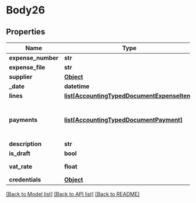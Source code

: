 # Body26

## Properties
Name | Type | Description | Notes
------------ | ------------- | ------------- | -------------
**expense_number** | **str** | Expense invoice number | [optional] 
**expense_file** | **str** | Expense file contents | [optional] 
**supplier** | [**Object**](Object.md) | Expense supplier | [optional] 
**_date** | **datetime** | Expense date | [optional] 
**lines** | [**list[AccountingTypedDocumentExpenseItem]**](AccountingTypedDocumentExpenseItem.md) | Expense items and amounts | [optional] 
**payments** | [**list[AccountingTypedDocumentPayment]**](AccountingTypedDocumentPayment.md) | Document payments&lt;div&gt;&lt;i&gt;Please note each payment should contain a single details object (Cash/BankTransfer/Cheque/CreditCard/Other), multiple payments are handled through the payments array.&lt;/i&gt;&lt;/div&gt; | [optional] 
**description** | **str** | Expense description/remarks | [optional] 
**is_draft** | **bool** | Save document as draft | [optional] 
**vat_rate** | **float** | Document VAT Rate&lt;div&gt;&lt;i&gt;Leave empty for company default&lt;/i&gt;&lt;/div&gt; | [optional] 
**credentials** | [**Object**](Object.md) | Company API credentials | 

[[Back to Model list]](../README.md#documentation-for-models) [[Back to API list]](../README.md#documentation-for-api-endpoints) [[Back to README]](../README.md)

